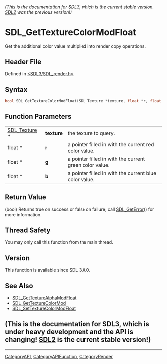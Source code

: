 ###### (This is the documentation for SDL3, which is the current stable version. [SDL2](https://wiki.libsdl.org/SDL2/) was the previous version!)
# SDL_GetTextureColorModFloat

Get the additional color value multiplied into render copy operations.

## Header File

Defined in [<SDL3/SDL_render.h>](https://github.com/libsdl-org/SDL/blob/main/include/SDL3/SDL_render.h)

## Syntax

```c
bool SDL_GetTextureColorModFloat(SDL_Texture *texture, float *r, float *g, float *b);
```

## Function Parameters

|                              |             |                                                         |
| ---------------------------- | ----------- | ------------------------------------------------------- |
| [SDL_Texture](SDL_Texture) * | **texture** | the texture to query.                                   |
| float *                      | **r**       | a pointer filled in with the current red color value.   |
| float *                      | **g**       | a pointer filled in with the current green color value. |
| float *                      | **b**       | a pointer filled in with the current blue color value.  |

## Return Value

(bool) Returns true on success or false on failure; call
[SDL_GetError](SDL_GetError)() for more information.

## Thread Safety

You may only call this function from the main thread.

## Version

This function is available since SDL 3.0.0.

## See Also

- [SDL_GetTextureAlphaModFloat](SDL_GetTextureAlphaModFloat)
- [SDL_GetTextureColorMod](SDL_GetTextureColorMod)
- [SDL_SetTextureColorModFloat](SDL_SetTextureColorModFloat)


## (This is the documentation for SDL3, which is under heavy development and the API is changing! [SDL2](https://wiki.libsdl.org/SDL2/) is the current stable version!)



----
[CategoryAPI](CategoryAPI), [CategoryAPIFunction](CategoryAPIFunction), [CategoryRender](CategoryRender)

